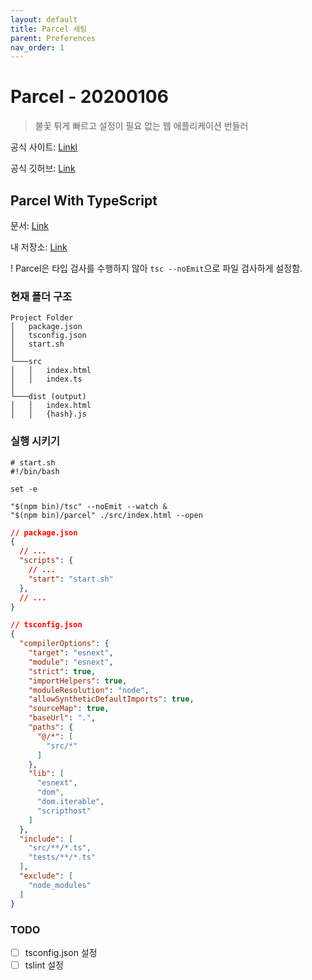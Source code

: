 ```yaml
---
layout: default
title: Parcel 세팅
parent: Preferences
nav_order: 1
---
```


# Parcel - 20200106

> 불꽃 튀게 빠르고 설정이 필요 없는 웹 애플리케이션 번들러



공식 사이트:  [Linkl](https://ko.parceljs.org/)

공식 깃허브: [Link](https://github.com/parcel-bundler/parcel)



## Parcel With TypeScript

문서: [Link](https://ko.parceljs.org/typeScript.html)

내 저장소: [Link](https://github.com/snowkirin/parcel-typescript)



! Parcel은 타입 검사를 수행하지 않아 `tsc --noEmit`으로 파일 검사하게 설정함.



### 현재 폴더 구조

```
Project Folder
│   package.json
│   tsconfig.json
│   start.sh
│
└───src 
│   │   index.html
│   │   index.ts
│   
└───dist (output)
│   │   index.html
│   │   {hash}.js
```



### 실행 시키기

```shell
# start.sh
#!/bin/bash

set -e

"$(npm bin)/tsc" --noEmit --watch &
"$(npm bin)/parcel" ./src/index.html --open
```



```json
// package.json
{
  // ...
  "scripts": {
    // ...
    "start": "start.sh"
  },
  // ...
}
```



```json
// tsconfig.json
{
  "compilerOptions": {
    "target": "esnext",
    "module": "esnext",
    "strict": true,
    "importHelpers": true,
    "moduleResolution": "node",
    "allowSyntheticDefaultImports": true,
    "sourceMap": true,
    "baseUrl": ".",
    "paths": {
      "@/*": [
        "src/*"
      ]
    },
    "lib": [
      "esnext",
      "dom",
      "dom.iterable",
      "scripthost"
    ]
  },
  "include": [
    "src/**/*.ts",
    "tests/**/*.ts"
  ],
  "exclude": [
    "node_modules"
  ]
}

```



### TODO

- [ ] tsconfig.json 설정
- [ ] tslint 설정
